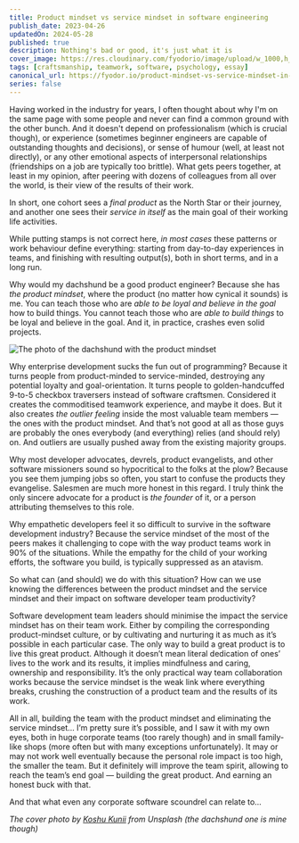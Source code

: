 ```yaml
---
title: Product mindset vs service mindset in software engineering
publish_date: 2023-04-26
updatedOn: 2024-05-28
published: true
description: Nothing's bad or good, it's just what it is
cover_image: https://res.cloudinary.com/fyodorio/image/upload/w_1000,h_420,c_fill,g_auto,q_auto,f_auto/v1714058594/cWEGNQqcImk.jpg
tags: [craftsmanship, teamwork, software, psychology, essay]
canonical_url: https://fyodor.io/product-mindset-vs-service-mindset-in-software-engineering/
series: false
---
```


Having worked in the industry for years, I often thought about why I'm on the same page with some people and never can find a common ground with the other bunch. And it doesn't depend on professionalism (which is crucial though), or experience (sometimes beginner engineers are capable of outstanding thoughts and decisions), or sense of humour (well, at least not directly), or any other emotional aspects of interpersonal relationships (friendships on a job are typically too brittle). What gets peers together, at least in my opinion, after peering with dozens of colleagues from all over the world, is their view of the results of their work.

In short, one cohort sees a _final product_ as the North Star or their journey, and another one sees their _service in itself_ as the main goal of their working life activities.

While putting stamps is not correct here, _in most cases_ these patterns or work behaviour define everything: starting from day-to-day experiences in teams, and finishing with resulting output(s), both in short terms, and in a long run.

Why would my dachshund be a good product engineer? Because she has _the product mindset_, where the product (no matter how cynical it sounds) is me. You can teach those who are _able to be loyal and believe in the goal_ how to build things. You cannot teach those who are _able to build things_ to be loyal and believe in the goal. And it, in practice, crashes even solid projects.

![The photo of the dachshund with the product mindset](https://res.cloudinary.com/fyodorio/image/upload/v1716901090/product-minded-dachshund_gbsbbe.jpg)

Why enterprise development sucks the fun out of programming? Because it turns people from product-minded to service-minded, destroying any potential loyalty and goal-orientation. It turns people to golden-handcuffed 9-to-5 checkbox traversers instead of software craftsmen. Considered it creates the commoditised teamwork experience, and maybe it does. But it also creates _the outlier feeling_ inside the most valuable team members — the ones with the product mindset. And that’s not good at all as those guys are probably the ones everybody (and everything) relies (and should rely) on. And outliers are usually pushed away from the existing majority groups.

Why most developer advocates, devrels, product evangelists, and other software missioners sound so hypocritical to the folks at the plow? Because you see them jumping jobs so often, you start to confuse the products they evangelise. Salesmen are much more honest in this regard. I truly think the only sincere advocate for a product is _the founder_ of it, or a person attributing themselves to this role.

Why empathetic developers feel it so difficult to survive in the software development industry? Because the service mindset of the most of the peers makes it challenging to cope with the way product teams work in 90% of the situations. While the empathy for the child of your working efforts, the software you build, is typically suppressed as an atavism.

So what can (and should) we do with this situation? How can we use knowing the differences between the product mindset and the service mindset and their impact on software developer team productivity?

Software development team leaders should minimise the impact the service mindset has on their team work. Either by compiling the corresponding product-mindset culture, or by cultivating and nurturing it as much as it’s possible in each particular case. The only way to build a great product is to live this great product. Although it doesn’t mean literal dedication of ones’ lives to the work and its results, it implies mindfulness and caring, ownership and responsibility. It’s the only practical way team collaboration works because the service mindset is the weak link where everything breaks, crushing the construction of a product team and the results of its work.

All in all, building the team with the product mindset and eliminating the service mindset… I’m pretty sure it’s possible, and I saw it with my own eyes, both in huge corporate teams (too rarely though) and in small family-like shops (more often but with many exceptions unfortunately). It may or may not work well eventually because the personal role impact is too high, the smaller the team. But it definitely will improve the team spirit, allowing to reach the team’s end goal — building the great product. And earning an honest buck with that.

And that what even any corporate software scoundrel can relate to…

_The cover photo by [Koshu Kunii](https://unsplash.com/@koshuuu) from Unsplash (the dachshund one is mine though)_
  